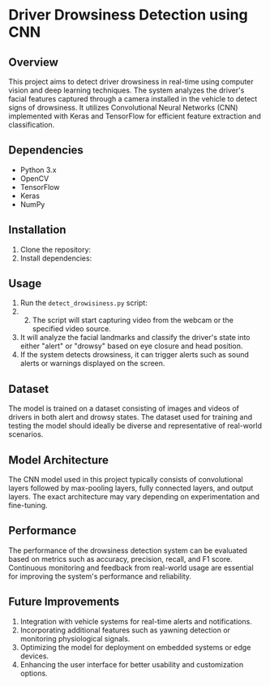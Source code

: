 # Driver Drowsiness Detection using CNN

## Overview
This project aims to detect driver drowsiness in real-time using computer vision and deep learning techniques. The system analyzes the driver's facial features captured through a camera installed in the vehicle to detect signs of drowsiness. It utilizes Convolutional Neural Networks (CNN) implemented with Keras and TensorFlow for efficient feature extraction and classification.

## Dependencies
- Python 3.x
- OpenCV
- TensorFlow
- Keras
- NumPy

## Installation
1. Clone the repository:
2. Install dependencies:

## Usage
1. Run the `detect_drowisiness.py` script:
2. 2. The script will start capturing video from the webcam or the specified video source.
3. It will analyze the facial landmarks and classify the driver's state into either "alert" or "drowsy" based on eye closure and head position.
4. If the system detects drowsiness, it can trigger alerts such as sound alerts or warnings displayed on the screen.

## Dataset
The model is trained on a dataset consisting of images and videos of drivers in both alert and drowsy states. The dataset used for training and testing the model should ideally be diverse and representative of real-world scenarios.

## Model Architecture
The CNN model used in this project typically consists of convolutional layers followed by max-pooling layers, fully connected layers, and output layers. The exact architecture may vary depending on experimentation and fine-tuning.

## Performance
The performance of the drowsiness detection system can be evaluated based on metrics such as accuracy, precision, recall, and F1 score. Continuous monitoring and feedback from real-world usage are essential for improving the system's performance and reliability.

## Future Improvements
1. Integration with vehicle systems for real-time alerts and notifications.
2. Incorporating additional features such as yawning detection or monitoring physiological signals.
3. Optimizing the model for deployment on embedded systems or edge devices.
4. Enhancing the user interface for better usability and customization options.



